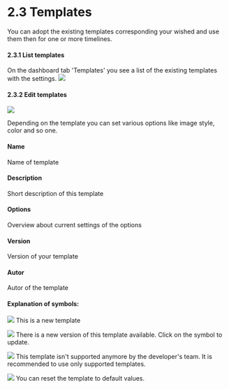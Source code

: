 # 2.3 Templates

You can adopt the existing templates corresponding your wished and use them then for one or more timelines.

#### 2.3.1 List templates
On the dashboard tab 'Templates' you see a list of the existing templates with the settings.
![](./assets/2admin_templates_list.png)

#### 2.3.2 Edit templates
![](./assets/2admin_templates_edit.png)

Depending on the template you can set various options like image style, color and so one.

#### Name
Name of template

#### Description
Short description of this template

#### Options
Overview about current settings of the options

#### Version
Version of your template

#### Autor
Autor of the template

#### Explanation of symbols:
![](./assets/newtemplate.png) This is a new template

![](./assets/newversion.png) There is a new version of this template available. Click on the symbol to update.

![](./assets/notsupported.png) This template isn't supported anymore by the developer's team. It is recommended to use only supported templates.

![](./assets/reset.png) You can reset the template to default values.
